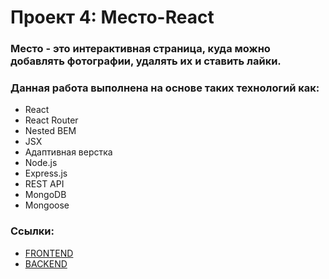 # Проект 4: Место-React
### Место - это интерактивная страница, куда можно добавлять фотографии, удалять их и ставить лайки. 
### Данная работа выполнена на основе таких технологий как:
* React
* React Router
* Nested BEM
* JSX
* Адаптивная верстка
* Node.js
* Express.js
* REST API
* MongoDB
* Mongoose

### Ссылки:
* [FRONTEND](https://mesto.boev.nomoredomains.club)
* [BACKEND](https://api.mesto.boev.nomoredomains.club)
